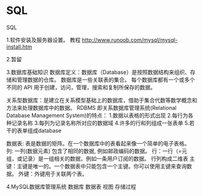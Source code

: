 # SQL
SQL

1.软件安装及服务器设置。
   教程 http://www.runoob.com/mysql/mysql-install.htm
   
2.暂留

3.数据库基础知识
数据库定义：数据库（Database）是按照数据结构来组织、存储和管理数据的仓库。
数据库是一些关联表的集合。
每个数据库都有一个或多个不同的 API 用于创建，访问，管理，搜索和复制所保存的数据。

关系型数据库：是建立在关系模型基础上的数据库，借助于集合代数等数学概念和方法来处理数据库中的数据。
RDBMS 即关系数据库管理系统(Relational Database Management System)的特点：
1.数据以表格的形式出现
2.每行为各种记录名称
3.每列为记录名称所对应的数据域
4.许多的行和列组成一张表单
5.若干的表单组成database

数据表: 表是数据的矩阵。在一个数据库中的表看起来像一个简单的电子表格。
列: 一列(数据元素) 包含了相同的数据, 例如邮政编码的数据。
行：一行（=元组，或记录）是一组相关的数据，例如一条用户订阅的数据。
行列构成二维表
主键：主键是唯一的。一个数据表中只能包含一个主键。你可以使用主键来查询数据。
外键：外键用于关联两个表。


4.MySQL数据库管理系统
数据库
数据表
视图
存储过程
